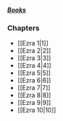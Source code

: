 ##### *[Books](--%20Bible%20--.md)*

### Chapters
- [[Ezra 1|1]]
- [[Ezra 2|2]]
- [[Ezra 3|3]]
- [[Ezra 4|4]]
- [[Ezra 5|5]]
- [[Ezra 6|6]]
- [[Ezra 7|7]]
- [[Ezra 8|8]]
- [[Ezra 9|9]]
- [[Ezra 10|10]]
